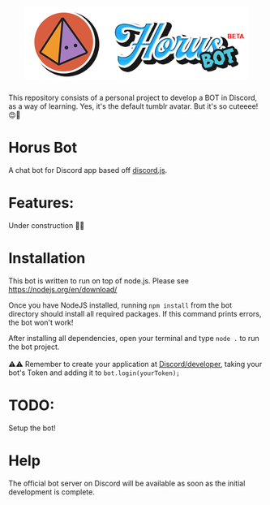 <h1 align="center">
    <img alt="HorusBot" title="#horusbot" src=".github/githubHorus.png" />
</h1>

This repository consists of a personal project to develop a BOT in Discord, as a way of learning.
Yes, it's the default tumblr avatar. But it's so cuteeee! 😍🥺



# Horus Bot
A chat bot for Discord app based off <a href="https://github.com/hydrabolt/discord.js/">discord.js</a>.


# Features:

Under construction  👨‍💻


# Installation

This bot is written to run on top of node.js. Please see https://nodejs.org/en/download/

Once you have NodeJS installed, running `npm install` from the bot directory should install all required packages. If this command prints errors, the bot won't work!

After installing all dependencies, open your terminal and type `node .` to run the bot project.
</br>
<br>
⚠️⚠️ Remember to create your application at <a href="https://discord.com/developers/applications">Discord/developer</a>, taking your bot's Token and adding it to `bot.login(yourToken);`

# TODO:

Setup the bot!


# Help

The official bot server on Discord will be available as soon as the initial development is complete.
